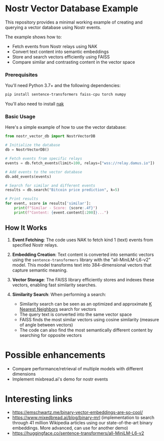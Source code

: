 # Nostr Vector Database Example

This repository provides a minimal working example of creating and querying a vector database using Nostr events.

The example shows how to:
- Fetch events from Nostr relays using NAK
- Convert text content into semantic embeddings
- Store and search vectors efficiently using FAISS
- Compare similar and contrasting content in the vector space

### Prerequisites

You'll need Python 3.7+ and the following dependencies:

```bash
pip install sentence-transformers faiss-cpu torch numpy
```

You'll also need to install [nak](https://github.com/fiatjaf/nak/)


### Basic Usage

Here's a simple example of how to use the vector database:

```python
from nostr_vector_db import NostrVectorDB

# Initialize the database
db = NostrVectorDB()

# Fetch events from specific relays
events = db.fetch_events(limit=100, relays=["wss://relay.damus.io"])

# Add events to the vector database
db.add_events(events)

# Search for similar and different events
results = db.search("Bitcoin price prediction", k=5)

# Print results
for event, score in results['similar']:
    print(f"Similar - Score: {score:.4f}")
    print(f"Content: {event.content[:200]}...")
```

## How It Works

1. **Event Fetching**: The code uses NAK to fetch kind 1 (text) events from specified Nostr relays.

2. **Embedding Creation**: Text content is converted into semantic vectors using the `sentence-transformers` library with the "all-MiniLM-L6-v2" model. This model transforms text into 384-dimensional vectors that capture semantic meaning.

3. **Vector Storage**: The FAISS library efficiently stores and indexes these vectors, enabling fast similarity searches.

4. **Similarity Search**: When performing a search:
   - Similarity search can be seen as an optimized and approximate [K Nearest Neighbors](https://scikit-learn.org/1.5/modules/neighbors.html) search for vectors
   - The query text is converted into the same vector space
   - FAISS finds the most similar vectors using cosine similarity (measure of angle between vectors)
   - The code can also find the most semantically different content by searching for opposite vectors

# Possible enhancements
- Compare performance/retrieval of multiple models with different dimensions
- Implement mixbread.ai's demo for nostr events
# Interesting links
- https://emschwartz.me/binary-vector-embeddings-are-so-cool/
- https://www.mixedbread.ai/blog/binary-mrl (implementation to search through 41 million Wikipedia articles using our state-of-the-art binary embeddings. More advanced, can use for another demo)
- https://huggingface.co/sentence-transformers/all-MiniLM-L6-v2


